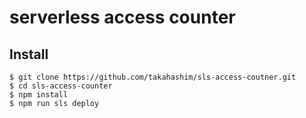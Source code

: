 # serverless access counter


## Install

```
$ git clone https://github.com/takahashim/sls-access-coutner.git
$ cd sls-access-counter
$ npm install
$ npm run sls deploy
```
